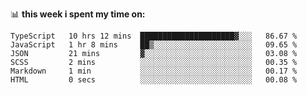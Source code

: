 📊 **this week i spent my time on:**
<!--START_SECTION:waka-->

```text
TypeScript   10 hrs 12 mins  █████████████████████▓░░░   86.67 %
JavaScript   1 hr 8 mins     ██▒░░░░░░░░░░░░░░░░░░░░░░   09.65 %
JSON         21 mins         ▓░░░░░░░░░░░░░░░░░░░░░░░░   03.08 %
SCSS         2 mins          ░░░░░░░░░░░░░░░░░░░░░░░░░   00.35 %
Markdown     1 min           ░░░░░░░░░░░░░░░░░░░░░░░░░   00.17 %
HTML         0 secs          ░░░░░░░░░░░░░░░░░░░░░░░░░   00.08 %
```

<!--END_SECTION:waka-->
